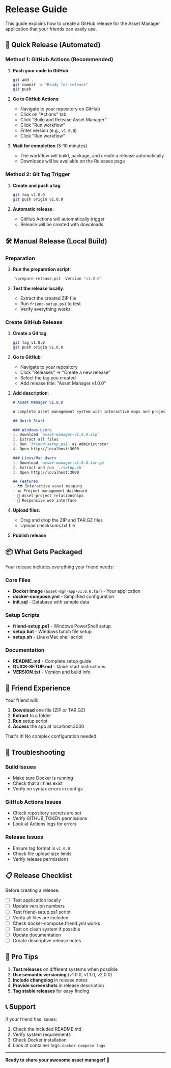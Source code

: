 # Release Guide

This guide explains how to create a GitHub release for the Asset Manager application that your friends can easily use.

## 🚀 Quick Release (Automated)

### Method 1: GitHub Actions (Recommended)

1. **Push your code to GitHub**:
   ```bash
   git add .
   git commit -m "Ready for release"
   git push
   ```

2. **Go to GitHub Actions**:
   - Navigate to your repository on GitHub
   - Click on "Actions" tab
   - Click "Build and Release Asset Manager"
   - Click "Run workflow"
   - Enter version (e.g., `v1.0.0`)
   - Click "Run workflow"

3. **Wait for completion** (5-10 minutes)
   - The workflow will build, package, and create a release automatically
   - Downloads will be available on the Releases page

### Method 2: Git Tag Trigger

1. **Create and push a tag**:
   ```bash
   git tag v1.0.0
   git push origin v1.0.0
   ```

2. **Automatic release**:
   - GitHub Actions will automatically trigger
   - Release will be created with downloads

## 🛠️ Manual Release (Local Build)

### Preparation

1. **Run the preparation script**:
   ```powershell
   .\prepare-release.ps1 -Version "v1.0.0"
   ```

2. **Test the release locally**:
   - Extract the created ZIP file
   - Run `friend-setup.ps1` to test
   - Verify everything works

### Create GitHub Release

1. **Create a Git tag**:
   ```bash
   git tag v1.0.0
   git push origin v1.0.0
   ```

2. **Go to GitHub**:
   - Navigate to your repository
   - Click "Releases" → "Create a new release"
   - Select the tag you created
   - Add release title: "Asset Manager v1.0.0"

3. **Add description**:
   ```markdown
   # Asset Manager v1.0.0
   
   A complete asset management system with interactive maps and project tracking.
   
   ## Quick Start
   
   ### Windows Users
   1. Download `asset-manager-v1.0.0.zip`
   2. Extract all files
   3. Run `friend-setup.ps1` as Administrator
   4. Open http://localhost:3000
   
   ### Linux/Mac Users
   1. Download `asset-manager-v1.0.0.tar.gz`
   2. Extract and run `./setup.sh`
   3. Open http://localhost:3000
   
   ## Features
   - 🗺️ Interactive asset mapping
   - 📊 Project management dashboard
   - 🔗 Asset-project relationships
   - 📱 Responsive web interface
   ```

4. **Upload files**:
   - Drag and drop the ZIP and TAR.GZ files
   - Upload checksums.txt file

5. **Publish release**

## 📦 What Gets Packaged

Your release includes everything your friend needs:

### Core Files
- **Docker image** (`asset-mgr-app-v1.0.0.tar`) - Your application
- **docker-compose.yml** - Simplified configuration
- **init.sql** - Database with sample data

### Setup Scripts
- **friend-setup.ps1** - Windows PowerShell setup
- **setup.bat** - Windows batch file setup  
- **setup.sh** - Linux/Mac shell script

### Documentation
- **README.md** - Complete setup guide
- **QUICK-SETUP.md** - Quick start instructions
- **VERSION.txt** - Version and build info

## 🎯 Friend Experience

Your friend will:

1. **Download** one file (ZIP or TAR.GZ)
2. **Extract** to a folder
3. **Run** setup script
4. **Access** the app at localhost:3000

That's it! No complex configuration needed.

## 🔧 Troubleshooting

### Build Issues
- Make sure Docker is running
- Check that all files exist
- Verify no syntax errors in configs

### GitHub Actions Issues  
- Check repository secrets are set
- Verify GITHUB_TOKEN permissions
- Look at Actions logs for errors

### Release Issues
- Ensure tag format is `v1.0.0`
- Check file upload size limits
- Verify release permissions

## 📋 Release Checklist

Before creating a release:

- [ ] Test application locally
- [ ] Update version numbers
- [ ] Test friend-setup.ps1 script
- [ ] Verify all files are included
- [ ] Check docker-compose.friend.yml works
- [ ] Test on clean system if possible
- [ ] Update documentation
- [ ] Create descriptive release notes

## 🚀 Pro Tips

1. **Test releases** on different systems when possible
2. **Use semantic versioning** (v1.0.0, v1.1.0, v2.0.0)
3. **Include changelog** in release notes
4. **Provide screenshots** in release description
5. **Tag stable releases** for easy finding

## 📞 Support

If your friend has issues:
1. Check the included README.md
2. Verify system requirements
3. Check Docker installation
4. Look at container logs: `docker-compose logs`

---

**Ready to share your awesome asset manager!** 🎉